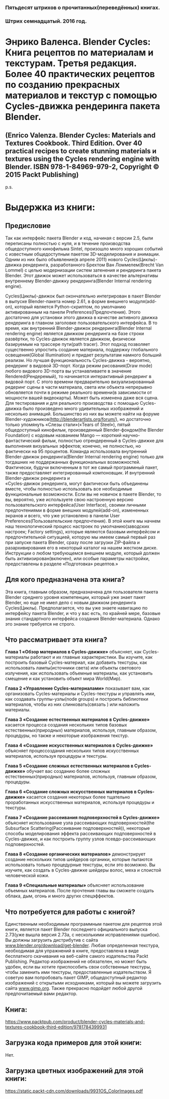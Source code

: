 ### Пятьдесят штрихов о прочитанных(переведённых) книгах. 
### Штрих семнадцатый. 2016 год.

# Энрико Валенса. Blender Cycles: Книга рецептов по материалам и текстурам. Третья редакция. Более 40 практических рецептов по созданию прекрасных материалов и текстур с помощью Cycles-движка рендеринга  пакета Blender.
## (Enrico Valenza. Blender Cycles: Materials and Textures Cookbook. Third Edition. Over 40 practical recipes to create stunning materials и textures using the Cycles rendering engine with Blender. ISBN 978-1-84969-979-2, Copyright © 2015 Packt Publishing)

p.s.

# Выдержка из книги:

## Предисловие

Так как интерфейс пакета Blender и код, начиная с версии 2.5, были переписаны полностью с нуля, и в течение производства общедоступного кинофильма Sintel, произошло много хороших событий с известным общедоступным пакетом 3D-моделирования и анимации.
Одним из них было объявление(в апреле 2011) нового Cycles(Циклы)-движка рендеринга, разработанного Брехтом Ван Ломмелем(Brecht Van Lommel) с целью модернизации систем затенения и рендеринга пакета Blender. Этот движок может использоваться в качестве альтернативы внутреннему Blender-движку рендеринга(Blender Internal rendering engine).

Cycles(Циклы)-движок был окончательно интегрирован в пакет Blender в выпуске Blender-пакета номер 2.61, в форме внешнего модуля(add-on), который является Python-скриптом, по умолчанию активированным на панели Preferences(Предпочтения). Этого достаточно для установки этого движка в качестве активного движка рендеринга в главном заголовке пользовательского интерфейса.
В то время, как внутренний Blender-движок рендеринга(Blender Internal rendering engine) является движком рендеринга на базе строки развёртки, то Cycles-движок является движком, физически базируемым на трассере пути(path tracer). Этот подход позволяет существенно упростить создание материала, поддержку глобального освещения(Global Illumination) и придает результатам намного больший реализм.
Но лучшая функциональность Cycles-движка - вероятно, рендеринг в видовой 3D-порт. Когда режим рисования(Draw mode) любого видового 3D-порта вы устанавливаете в значение Rendered(Рендеремый), то начинается интерактивный рендеринг в видовой порт. С этого времени предварительно визуализированный редеринг сцены в части  материала, света или объекта непрерывно обновляется почти в режиме реального времени(в зависимости от мощности вашей видеокарты). Может быть изменена даже вся сцена.
Для тестирования и для реального производства с помощью Cycles-движка было произведено много удивительных изображений и несколько анимаций. Большинство из них вы можете найти на форуме Blender-художников(http://blenderartists.org/forum/), но достаточно только упомянуть «Слезы стали»(«Tears of Steel»), пятый общедоступный кинофильм, произведенный Blender-фондом(the Blender Foundation) с кодовым названием Mango — короткий научно-фантастический фильм, полностью отрендеренный в Cycles-движке для выполнения визуальных эффектов; конечно, не полностью, но фактически на 95 процентов. Команда использовала внутренний Blender-движок рендеринга(Blender Internal rendering engine) только для тогдашних не поддержанных функциональных возможностей. Фактически, будучи включенным в тот же самый программный пакет, также предоставляет интегрированный компоновщик. И внутренний Blender-движок рендеринга и  
«Cycles-движок рендеринга, могут фактически быть объединены вместе, чтобы полностью использовать все необходимые функциональные возможности.
Если вы не новичок в пакете Blender, то вы, вероятно, уже используете свою настроенную версию пользовательского интерфейса(User Interface), cвоими личными предпочтениями в форме внешних модулей(add-on), измененных экранов и всего, что уже установлено в панели User Preferences(Пользовательские  предпочтения).
В этой книге мы начнем наш технологический процесc настроек по умолчанию(заводских настроек; Factory settings), которые являются базовым интерфейсом и предпочтительной ситуацией, которую мы имеем cамый первый раз при запуске пакета Blender, сразу после загрузки ZIP-файла и разархивирования его в некоторый каталог на нашем жестком диске.
Инструкции о любом требующемся внешнем модуле, который должен быть активизирован(включен), или особые параметры настройки, предоставлены в разделе «Подготовка» рецептов.»

## Для кого предназначена эта книга?

Эта книга, главным образом, предназначена для пользователя пакета Blender среднего уровня компетенции, который уже знает пакет Blender, но еще не имел дело с новым движком рендеринга Cycles(Циклы). Предполагается, что вы уже знаете навигацию по интерфейсу пакета Blender, и что у вас есть, по крайней мере, базовые знания стандартного интерфейса создания Blender-материала. Однако это знание требуется не строго.


## Что рассматривает эта книга?

**Глава 1 «Обзор материалов в Cycles-движке»** объясняет, как Cycles-материалы работают и их главные характеристики. Вы изучите, как построить базовый Cycles-материал, как добавить текстуры, как использовать лампы(источники света) или объекты светового излучения, как использовать объемные материалы, как установить смещение и как установить объект мира World(Мир).

**Глава 2 «Управление Cycles-материалами»** показывает вам, как организовать Cycles-материалы и Cycles-текстуры и управлять ими, как создавать группы-узлы(node groups) и построить библиотеки материалов, чтобы из них слинковать(связать ) или наложить материалы.

**Глава 3 «Создание естественных материалов в Cycles-движке»** касается процесса создания нескольких типов базовых естественных(природных) материалов, используя, главным образом, процедуры, но также и некоторые изображения текстур.

**Глава 4 «Создание искусственных материалов в Cycles-движке»** объясняет процесcоздания нескольких типов искусственных материалов, используя процедуры и текстуры.

**Глава 5 «Создание сложных естественных материалов в Cycles-движке»** обучает ваc созданию более сложных естественных(природных) материалов, используя, главным образом, процедуры.

**Глава 6 «Создание сложных искусственных материалов в Cycles-движке»** касается создания некоторых более тщательно проработанных искусственных материалов, используя процедуры и текстуры.

**Глава 7 «Создание рассеивания подповерхностей в Cycles-движке»** объясняет использование узла рассеивающих подповерхностей(the Subsurface Scattering(Рассеивание подповерхностей)), некоторые способы моделирования эффекта  рассеивающих подповерхностей в Cycles-движке, и как построить группу узлов псевдо-рассеивающих подповерхностей.

**Глава 8 «Создание органических материалов»** демонстрирует создание нескольких типов шейдеров органики, которые пытаются использовать только процедурные текстуры, если это возможно. Вы изучите, как создать в Cycles-движке шейдеры волос, меха и слоистой человеческой кожи.

**Глава 9 «Специальные материалы»** объясняет использование объемных материалов. После прочтения главы вы сможете создать облака, дым, огонь и много других спецэффектов.


## Что потребуется для работы с книгой?

Единственным необходимым программным пакетом для рецептов этой книги, является пакет Blender последнего официального выпуска 2.73(уже вышла версия 2.73a, с несколькими исправлениями ошибок). Вы должны загрузить дистрибутив с cайта www.blender.org/download/get-blender. Любая определенная текстура, необходимая для упражнений в книге, предоставлена в виде бесплатного скачивания на веб-сайте самого издательства Packt Publishing.
Редактор изображений не обязателен, но может быть удобен, если вы хотите приспособить свои собственные текстуры, чтобы заменить ими  текстуры, предоставленные издательством. Я советую вам попробовать пакет GIMP, общедоступный редактор изображений с открытыми исходниками, который вы можете загрузить cайта www.gimp.org. Также прекрасно подойдет любой другой предпочитаемый вами редактор.


## Книга:
https://www.packtpub.com/product/blender-cycles-materials-and-textures-cookbook-third-edition/9781784399931

## Загрузка кода примеров для этой книги:
Нет.

## Загрузка цветных изображений для этой книги:
https://static.packt-cdn.com/downloads/9931OS_ColorImages.pdf
